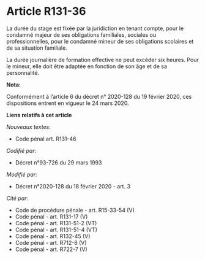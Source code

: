 # Article R131-36

La durée du stage est fixée par la juridiction en tenant compte, pour le condamné majeur de ses obligations familiales,
sociales ou professionnelles, pour le condamné mineur de ses obligations scolaires et de sa situation familiale.

La durée journalière de formation effective ne peut excéder six heures. Pour le mineur, elle doit être adaptée en fonction de
son âge et de sa personnalité.

**Nota:**

Conformément à l’article 6 du décret n° 2020-128 du 19 février 2020, ces dispositions entrent en vigueur le 24 mars 2020.

**Liens relatifs à cet article**

_Nouveaux textes_:

  - Code pénal art. R131-46

_Codifié par_:

  - Décret n°93-726 du 29 mars 1993

_Modifié par_:

  - Décret n°2020-128 du 18 février 2020 - art. 3

_Cité par_:

  - Code de procédure pénale - art. R15-33-54 (V)
  - Code pénal - art. R131-17 (V)
  - Code pénal - art. R131-51-2 (VT)
  - Code pénal - art. R131-51-4 (VT)
  - Code pénal - art. R132-45 (V)
  - Code pénal - art. R712-8 (V)
  - Code pénal - art. R722-7 (V)
